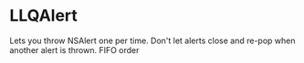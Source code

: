LLQAlert
========

Lets you throw NSAlert one per time. Don't let alerts close and re-pop when another alert is thrown. FIFO order 